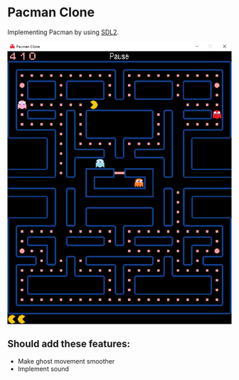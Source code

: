 # Pacman Clone

Implementing Pacman by using [SDL2](https://wiki.libsdl.org/FrontPage).

![screenshot](https://github.com/squarematr1x/Pacman-Clone/blob/main/screenshots/screenshot.png?raw=true)

## Should add these features:

* Make ghost movement smoother
* Implement sound
